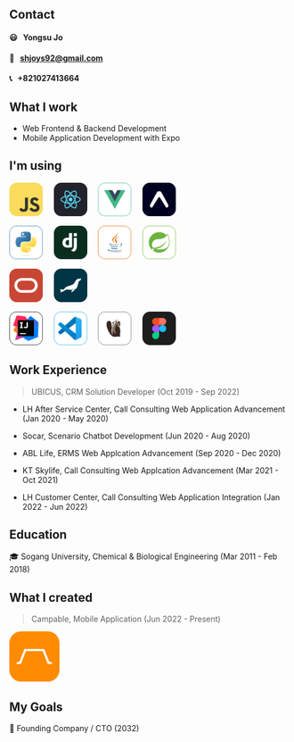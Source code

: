 ## Contact
#### 😃  &nbsp; Yongsu Jo
#### 📩  &nbsp; shjoys92@gmail.com
#### 📞  &nbsp; +821027413664

## What I work
- Web Frontend & Backend Development
- Mobile Application Development with Expo

## I'm using
<p>
    <img src="/public/img/javascript.png" width="60" height="60">
    &nbsp;&nbsp;&nbsp;
    <img src="/public/img/react.png" width="60" height="60">
    &nbsp;&nbsp;&nbsp;
    <img src="/public/img/vue.png" width="60" height="60">
    &nbsp;&nbsp;&nbsp;
    <img src="/public/img/expo.png" width="60" height="60">
</p>
<p>
    <img src="/public/img/python.png" width="60" height="60">
    &nbsp;&nbsp;&nbsp;
    <img src="/public/img/django.png" width="60" height="60">
    &nbsp;&nbsp;&nbsp;
    <img src="/public/img/java.png" width="60" height="60">
    &nbsp;&nbsp;&nbsp;
    <img src="/public/img/spring.png" width="60" height="60">
</p>
<p>
    <img src="/public/img/oracle.png" width="60" height="60">
    &nbsp;&nbsp;&nbsp;
    <img src="/public/img/mariadb.png" width="60" height="60">
</p>
<p>
    <img src="/public/img/intellij.png" width="60" height="60">
    &nbsp;&nbsp;&nbsp;
    <img src="/public/img/vscode.png" width="60" height="60">
    &nbsp;&nbsp;&nbsp;
    <img src="/public/img/dbeaver.png" width="60" height="60">
    &nbsp;&nbsp;&nbsp;
    <img src="/public/img/figma.png" width="60" height="60">
</p>

## Work Experience
> UBICUS, CRM Solution Developer (Oct 2019 - Sep 2022)
- LH After Service Center, Call Consulting Web Application Advancement (Jan 2020 - May 2020)

- Socar, Scenario Chatbot Development (Jun 2020 - Aug 2020)

- ABL Life, ERMS Web Applcation Advancement (Sep 2020 - Dec 2020)

- KT Skylife, Call Consulting Web Applcation Advancement (Mar 2021 - Oct 2021)

- LH Customer Center, Call Consulting Web Application Integration (Jan 2022 - Jun 2022)

## Education

🎓 Sogang University, Chemical & Biological Engineering (Mar 2011 - Feb 2018)


## What I created
> Campable, Mobile Application (Jun 2022 - Present)

<a href="https://github.com/CAMPABLE" target="_blank">
    <img src="/public/img/campable.png" width="90" height="90">
</a>

## My Goals

💎 Founding Company / CTO (2032) 